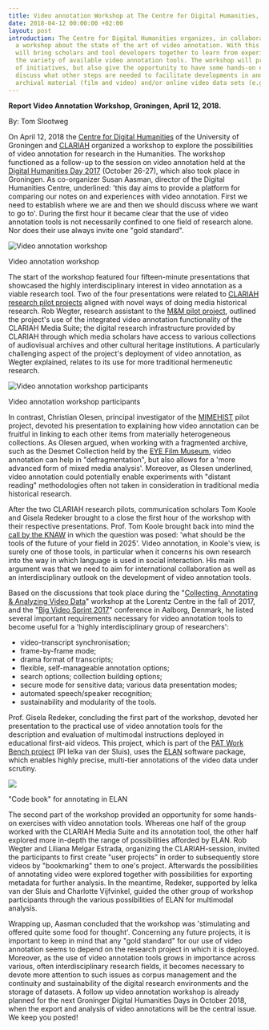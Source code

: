 ```yaml
---
title: Video annotation Workshop at The Centre for Digital Humanities, Groningen
date: 2018-04-12 00:00:00 +02:00
layout: post
introduction: The Centre for Digital Humanities organizes, in collaboration with CLARIAH,
  a workshop about the state of the art of video annotation. With this workshop, we
  will bring scholars and tool developers together to learn from experiences with
  the variety of available video annotation tools. The workshop will provide an overview
  of initiatives, but also give the opportunity to have some hands-on experience and
  discuss what other steps are needed to facilitate developments in annotating large-scale
  archival material (film and video) and/or online video data sets (e.g. storage).
---
```


**Report Video Annotation Workshop, Groningen, April 12, 2018.**

By: Tom Slootweg

On April 12, 2018 the [Centre for Digital Humanities](https://www.rug.nl/research/research-let/expertisecentra/centre-for-digital-humanities/) of the University of Groningen and [CLARIAH](https://www.clariah.nl/) organized a workshop to explore the possibilities of video annotation for research in the Humanities. The workshop functioned as a follow-up to the session on video annotation held at the [Digital Humanities Day 2017](https://www.rug.nl/research/research-let/expertisecentra/centre-for-digital-humanities/dh-day/dhd-2017) (October 26-27), which also took place in Groningen. As co-organizer Susan Aasman, director of the Digital Humanities Centre, underlined: 'this day aims to provide a platform for comparing our notes on and experiences with video annotation. First we need to establish where we are and then we should discuss where we want to go to'. During the first hour it became clear that the use of video annotation tools is not necessarily confined to one field of research alone. Nor does their use always invite one "gold standard".

![Video annotation workshop](/uploads/2018-04-12_annotation-workshop-intro.png)

Video annotation workshop

The start of the workshop featured four fifteen-minute presentations that showcased the highly interdisciplinary interest in video annotation as a viable research tool. Two of the four presentations were related to [CLARIAH research pilot projects](https://www.clariah.nl/projecten/research-pilots) aligned with novel ways of doing media historical research. Rob Wegter, research assistant to the [M&M pilot project](https://www.clariah.nl/projecten/research-pilots/m-m/m-m), outlined the project's use of the integrated video annotation functionality of the CLARIAH Media Suite; the digital research infrastructure provided by CLARIAH through which media scholars have access to various collections of audiovisual archives and other cultural heritage institutions. A particularly challenging aspect of the project's deployment of video annotation, as Wegter explained, relates to its use for more traditional hermeneutic research.

![Video annotation workshop participants](/uploads/2018-04-12_annotation-workshop-group.png)

Video annotation workshop participants

In contrast, Christian Olesen, principal investigator of the [MIMEHIST](https://www.clariah.nl/projecten/research-pilots/mimehist) pilot project, devoted his presentation to explaining how video annotation can be fruitful in linking to each other items from materially heterogeneous collections. As Olesen argued, when working with a fragmented archive, such as the Desmet Collection held by the [EYE Film Museum](https://www.eyefilm.nl/en), video annotation can help in "defragmentation", but also allows for a 'more advanced form of mixed media analysis'. Moreover, as Olesen underlined, video annotation could potentially enable experiments with "distant reading" methodologies often not taken in consideration in traditional media historical research.

After the two CLARIAH research pilots, communication scholars Tom Koole and Gisela Redeker brought to a close the first hour of the workshop with their respective presentations. Prof. Tom Koole brought back into mind the [call by the KNAW](https://www.knaw.nl/en/news/publications/knaw-agenda-grootschalige-onderzoeksfaciliteiten) in which the question was posed: 'what should be the tools of the future of your field in 2025'. Video annotation, in Koole's view, is surely one of those tools, in particular when it concerns his own research into the way in which language is used in social interaction. His main argument was that we need to aim for international collaboration as well as an interdisciplinary outlook on the development of video annotation tools.

Based on the discussions that took place during the "[Collecting, Annotating & Analyzing Video Data](https://www.lorentzcenter.nl/lc/web/2017/926/info.php3?wsid=926&venue=Snellius)" workshop at the Lorentz Centre in the fall of 2017, and the "[Big Video Sprint 2017](http://www.bigvideo.aau.dk/conference/big-video-sprint-2017/)" conference in Aalborg, Denmark, he listed several important requirements necessary for video annotation tools to become useful for a 'highly interdisciplinary group of researchers':

*   video-transcript synchronisation;
*   frame-by-frame mode;
*   drama format of transcripts;
*   flexible, self-manageable annotation options;
*   search options; collection building options;
*   secure mode for sensitive data; various data presentation modes;
*   automated speech/speaker recognition;
*   sustainability and modularity of the tools.

Prof. Gisela Redeker, concluding the first part of the workshop, devoted her presentation to the practical use of video annotation tools for the description and evaluation of multimodal instructions deployed in educational first-aid videos. This project, which is part of the [PAT Work Bench project](https://aclanthology.info/papers/W16-4018/w16-4018) (PI Ielka van der Sluis), uses the [ELAN](https://tla.mpi.nl/tools/tla-tools/elan/) software package, which enables highly precise, multi-tier annotations of the video data under scrutiny.


![](/uploads/2018-04-12_annotation-workshop-elan.png)

"Code book" for annotating in ELAN

The second part of the workshop provided an opportunity for some hands-on exercises with video annotation tools. Whereas one half of the group worked with the CLARIAH Media Suite and its annotation tool, the other half explored more in-depth the range of possibilities afforded by ELAN. Rob Wegter and Liliana Melgar Estrada, organizing the CLARIAH-session, invited the participants to first create "user projects" in order to subsequently store videos by "bookmarking" them to one's project. Afterwards the possibilities of annotating video were explored together with possibilities for exporting metadata for further analysis. In the meantime, Redeker, supported by Ielka van der Sluis and Charlotte Vijfvinkel, guided the other group of workshop participants through the various possibilities of ELAN for multimodal analysis.

Wrapping up, Aasman concluded that the workshop was 'stimulating and offered quite some food for thought'. Concerning any future projects, it is important to keep in mind that any "gold standard" for our use of video annotation seems to depend on the research project in which it is deployed. Moreover, as the use of video annotation tools grows in importance across various, often interdisciplinary research fields, it becomes necessary to devote more attention to such issues as corpus management and the continuity and sustainability of the digital research environments and the storage of datasets. A follow up video annotation workshop is already planned for the next Groninger Digital Humanities Days in October 2018, when the export and analysis of video annotations will be the central issue. We keep you posted!
